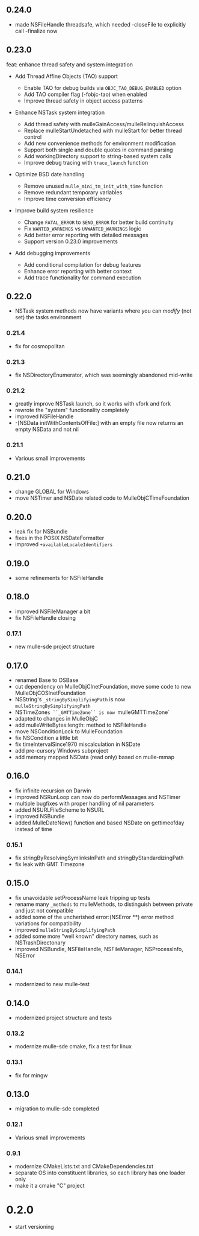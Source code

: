 ## 0.24.0

* made NSFileHandle threadsafe, which needed -closeFile to explicitly call -finalize now


## 0.23.0

feat: enhance thread safety and system integration

* Add Thread Affine Objects (TAO) support
  - Enable TAO for debug builds via `OBJC_TAO_DEBUG_ENABLED` option
  - Add TAO compiler flag (-fobjc-tao) when enabled
  - Improve thread safety in object access patterns

* Enhance NSTask system integration
  - Add thread safety with mulleGainAccess/mulleRelinquishAccess
  - Replace mulleStartUndetached with mulleStart for better thread control
  - Add new convenience methods for environment modification
  - Support both single and double quotes in command parsing
  - Add workingDirectory support to string-based system calls
  - Improve debug tracing with `trace_launch` function

* Optimize BSD date handling
  - Remove unused `mulle_mini_tm_init_with_time` function
  - Remove redundant temporary variables
  - Improve time conversion efficiency

* Improve build system resilience
  - Change `FATAL_ERROR` to `SEND_ERROR` for better build continuity
  - Fix `WANTED_WARNINGS` vs `UNWANTED_WARNINGS` logic
  - Add better error reporting with detailed messages
  - Support version 0.23.0 improvements

* Add debugging improvements
  - Add conditional compilation for debug features
  - Enhance error reporting with better context
  - Add trace functionality for command execution


## 0.22.0

* NSTask system methods now have variants where you can *modify* (not set) the tasks environment


### 0.21.4

* fix for cosmopolitan

### 0.21.3

* fix NSDirectoryEnumerator, which was seemingly abandoned mid-write

### 0.21.2

* greatly improve NSTask launch, so it works with vfork and fork
* rewrote the "system" functionality completely
* improved NSFileHandle
* -[NSData initWithContentsOfFile:] with an empty file now returns an empty NSData and not nil

### 0.21.1

* Various small improvements

## 0.21.0

* change GLOBAL for Windows
* move NSTimer and NSDate related code to MulleObjCTimeFoundation


## 0.20.0

* leak fix for NSBundle
* fixes in the POSIX NSDateFormatter
* improved `+availableLocaleIdentifiers`

## 0.19.0

* some refinements for NSFileHandle


## 0.18.0

* improved NSFileManager a bit
* fix NSFileHandle closing


### 0.17.1

* new mulle-sde project structure

## 0.17.0

* renamed Base to OSBase
* cut dependency on MulleObjCInetFoundation, move some code to new MulleObjCOSInetFoundation
* NSString's ``_stringBySimplifyingPath`` is now `mulleStringBySimplifyingPath`
* NSTimeZone`s ``_GMTTimeZone`` is now `mulleGMTTimeZone`
* adapted to changes in MulleObjC
* add mulleWriteBytes:length: method to NSFileHandle
* move NSConditionLock to MulleFoundation
* fix NSCondition a little bit
* fix timeIntervalSince1970 miscalculation in NSDate
* add pre-cursory Windows subproject
* add memory mapped NSData (read only) based on mulle-mmap


## 0.16.0

* fix infinite recursion on Darwin
* improved NSRunLoop can now do performMessages and NSTimer
* multiple bugfixes with proper handling of nil parameters
* added NSURLFileScheme to NSURL
* improved NSBundle
* added MulleDateNow() function and based NSDate on gettimeofday instead of time


### 0.15.1

* fix stringByResolvingSymlinksInPath and stringByStandardizingPath
* fix leak with GMT Timezone

## 0.15.0

* fix unavoidable setProcessName leak tripping up tests
* rename many `_methods` to mulleMethods, to distinguish between private and just not compatible
* added some of the uncherished error:(NSError **) error method variations for compatibility
* improved `mulleStringBySimplifyingPath`
* added some more "well known" directory names, such as NSTrashDirectonary
* improved NSBundle, NSFileHandle, NSFileManager, NSProcessInfo, NSError


### 0.14.1

* modernized to new mulle-test

## 0.14.0

* modernized project structure and tests


### 0.13.2

* modernize mulle-sde cmake, fix a test for linux

### 0.13.1

* fix for mingw

## 0.13.0

* migration to mulle-sde completed


### 0.12.1

* Various small improvements

### 0.9.1

* modernize CMakeLists.txt and CMakeDependencies.txt
* separate OS into constituent libraries, so each library has one loader only
* make it a cmake "C" project

# 0.2.0

* start versioning
